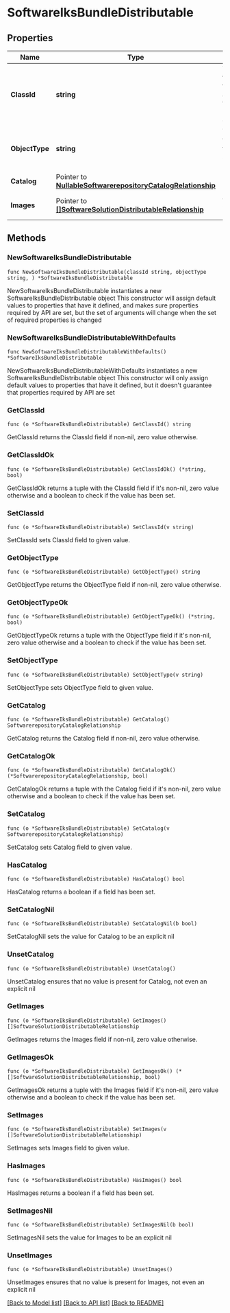 # SoftwareIksBundleDistributable

## Properties

Name | Type | Description | Notes
------------ | ------------- | ------------- | -------------
**ClassId** | **string** | The fully-qualified name of the instantiated, concrete type. This property is used as a discriminator to identify the type of the payload when marshaling and unmarshaling data. | [default to "software.IksBundleDistributable"]
**ObjectType** | **string** | The fully-qualified name of the instantiated, concrete type. The value should be the same as the &#39;ClassId&#39; property. | [default to "software.IksBundleDistributable"]
**Catalog** | Pointer to [**NullableSoftwarerepositoryCatalogRelationship**](SoftwarerepositoryCatalogRelationship.md) |  | [optional] 
**Images** | Pointer to [**[]SoftwareSolutionDistributableRelationship**](SoftwareSolutionDistributableRelationship.md) | An array of relationships to softwareSolutionDistributable resources. | [optional] [readonly] 

## Methods

### NewSoftwareIksBundleDistributable

`func NewSoftwareIksBundleDistributable(classId string, objectType string, ) *SoftwareIksBundleDistributable`

NewSoftwareIksBundleDistributable instantiates a new SoftwareIksBundleDistributable object
This constructor will assign default values to properties that have it defined,
and makes sure properties required by API are set, but the set of arguments
will change when the set of required properties is changed

### NewSoftwareIksBundleDistributableWithDefaults

`func NewSoftwareIksBundleDistributableWithDefaults() *SoftwareIksBundleDistributable`

NewSoftwareIksBundleDistributableWithDefaults instantiates a new SoftwareIksBundleDistributable object
This constructor will only assign default values to properties that have it defined,
but it doesn't guarantee that properties required by API are set

### GetClassId

`func (o *SoftwareIksBundleDistributable) GetClassId() string`

GetClassId returns the ClassId field if non-nil, zero value otherwise.

### GetClassIdOk

`func (o *SoftwareIksBundleDistributable) GetClassIdOk() (*string, bool)`

GetClassIdOk returns a tuple with the ClassId field if it's non-nil, zero value otherwise
and a boolean to check if the value has been set.

### SetClassId

`func (o *SoftwareIksBundleDistributable) SetClassId(v string)`

SetClassId sets ClassId field to given value.


### GetObjectType

`func (o *SoftwareIksBundleDistributable) GetObjectType() string`

GetObjectType returns the ObjectType field if non-nil, zero value otherwise.

### GetObjectTypeOk

`func (o *SoftwareIksBundleDistributable) GetObjectTypeOk() (*string, bool)`

GetObjectTypeOk returns a tuple with the ObjectType field if it's non-nil, zero value otherwise
and a boolean to check if the value has been set.

### SetObjectType

`func (o *SoftwareIksBundleDistributable) SetObjectType(v string)`

SetObjectType sets ObjectType field to given value.


### GetCatalog

`func (o *SoftwareIksBundleDistributable) GetCatalog() SoftwarerepositoryCatalogRelationship`

GetCatalog returns the Catalog field if non-nil, zero value otherwise.

### GetCatalogOk

`func (o *SoftwareIksBundleDistributable) GetCatalogOk() (*SoftwarerepositoryCatalogRelationship, bool)`

GetCatalogOk returns a tuple with the Catalog field if it's non-nil, zero value otherwise
and a boolean to check if the value has been set.

### SetCatalog

`func (o *SoftwareIksBundleDistributable) SetCatalog(v SoftwarerepositoryCatalogRelationship)`

SetCatalog sets Catalog field to given value.

### HasCatalog

`func (o *SoftwareIksBundleDistributable) HasCatalog() bool`

HasCatalog returns a boolean if a field has been set.

### SetCatalogNil

`func (o *SoftwareIksBundleDistributable) SetCatalogNil(b bool)`

 SetCatalogNil sets the value for Catalog to be an explicit nil

### UnsetCatalog
`func (o *SoftwareIksBundleDistributable) UnsetCatalog()`

UnsetCatalog ensures that no value is present for Catalog, not even an explicit nil
### GetImages

`func (o *SoftwareIksBundleDistributable) GetImages() []SoftwareSolutionDistributableRelationship`

GetImages returns the Images field if non-nil, zero value otherwise.

### GetImagesOk

`func (o *SoftwareIksBundleDistributable) GetImagesOk() (*[]SoftwareSolutionDistributableRelationship, bool)`

GetImagesOk returns a tuple with the Images field if it's non-nil, zero value otherwise
and a boolean to check if the value has been set.

### SetImages

`func (o *SoftwareIksBundleDistributable) SetImages(v []SoftwareSolutionDistributableRelationship)`

SetImages sets Images field to given value.

### HasImages

`func (o *SoftwareIksBundleDistributable) HasImages() bool`

HasImages returns a boolean if a field has been set.

### SetImagesNil

`func (o *SoftwareIksBundleDistributable) SetImagesNil(b bool)`

 SetImagesNil sets the value for Images to be an explicit nil

### UnsetImages
`func (o *SoftwareIksBundleDistributable) UnsetImages()`

UnsetImages ensures that no value is present for Images, not even an explicit nil

[[Back to Model list]](../README.md#documentation-for-models) [[Back to API list]](../README.md#documentation-for-api-endpoints) [[Back to README]](../README.md)


